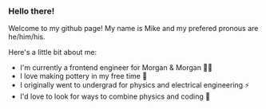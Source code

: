 ### Hello there!

Welcome to my github page! My name is Mike and my prefered pronous are he/him/his.

Here's a little bit about me:

- I'm currently a frontend engineer for Morgan & Morgan 👨‍⚖️
- I love making pottery in my free time 🏺
- I originally went to undergrad for physics and electrical engineering ⚡️
- I'd love to look for ways to combine physics and coding 🍎

<!--
**Cpt-Catnip/Cpt-Catnip** is a ✨ _special_ ✨ repository because its `README.md` (this file) appears on your GitHub profile.

Here are some ideas to get you started:

- 🔭 I’m currently working on ...
- 🌱 I’m currently learning ...
- 👯 I’m looking to collaborate on ...
- 🤔 I’m looking for help with ...
- 💬 Ask me about ...
- 📫 How to reach me: ...
- 😄 Pronouns: ...
- ⚡ Fun fact: ...
-->
